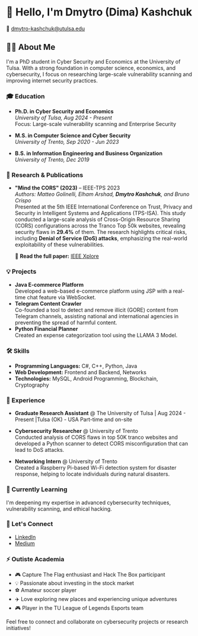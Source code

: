 # 👋 Hello, I'm Dmytro (Dima) Kashchuk
📧 dmytro-kashchuk@utulsa.edu

## 👨‍💻 About Me
I'm a PhD student in Cyber Security and Economics at the University of Tulsa. With a strong foundation in computer science, economics, and cybersecurity, I focus on researching large-scale vulnerability scanning and improving internet security practices.


### 🎓 Education
- **Ph.D. in Cyber Security and Economics**  
  *University of Tulsa, Aug 2024 - Present*  
  Focus: Large-scale vulnerability scanning and Enterprise Security

- **M.S. in Computer Science and Cyber Security**  
  *University of Trento, Sep 2020 - Jun 2023*

- **B.S. in Information Engineering and Business Organization**  
  *University of Trento, Dec 2019*

### 🔬 Research & Publications
- **"Mind the CORS" (2023)** – IEEE-TPS 2023  
  *Authors: Matteo Golinelli, Elham Arshad, **Dmytro Kashchuk**, and Bruno Crispo*  
  Presented at the 5th IEEE International Conference on Trust, Privacy and Security in Intelligent Systems and Applications (TPS-ISA). This study conducted a large-scale analysis of Cross-Origin Resource Sharing (CORS) configurations across the Tranco Top 50k websites, revealing security flaws in **29.4%** of them. The research highlights critical risks, including **Denial of Service (DoS) attacks**, emphasizing the real-world exploitability of these vulnerabilities.  

  📄 **Read the full paper:** [IEEE Xplore](https://ieeexplore.ieee.org/document/10431636)


### 💡 Projects
- **Java E-commerce Platform**  
  Developed a web-based e-commerce platform using JSP with a real-time chat feature via WebSocket.
- **Telegram Content Crawler**  
  Co-founded a tool to detect and remove illicit (GORE) content from Telegram channels, assisting national and international agencies in preventing the spread of harmful content.
- **Python Financial Planner**  
  Created an expense categorization tool using the LLAMA 3 Model.

### 🛠️ Skills
- **Programming Languages:** C#, C++, Python, Java
- **Web Development:** Frontend and Backend, Networks
- **Technologies:** MySQL, Android Programming, Blockchain, Cryptography

### 💼 Experience
- **Graduate Research Assistant** @ The University of Tulsa | Aug 2024 - Present |Tulsa (OK) - USA
 Part-time and on-site

- **Cybersecurity Researcher** @ University of Trento  
  Conducted analysis of CORS flaws in top 50K tranco websites and developed a Python scanner to detect CORS misconfiguration that can lead to DoS attacks.

- **Networking Intern** @ University of Trento  
  Created a Raspberry Pi-based Wi-Fi detection system for disaster response, helping to locate individuals during natural disasters.

### 🌱 Currently Learning
I'm deepening my expertise in advanced cybersecurity techniques, vulnerability scanning, and ethical hacking.

### 💬 Let's Connect
- [LinkedIn](https://linkedin.com/in/dmytrokashchuk)
- [Medium](https://medium.com/@dmytrokashchuk)

### ⚡ Outiste Academia
- 🎮 Capture The Flag enthusiast and Hack The Box participant
- 💡 Passionate about investing in the stock market
- ⚽ Amateur soccer player
- ✈️ Love exploring new places and experiencing unique adventures
- 🎮 Player in the TU League of Legends Esports team

Feel free to connect and collaborate on cybersecurity projects or research initiatives!

